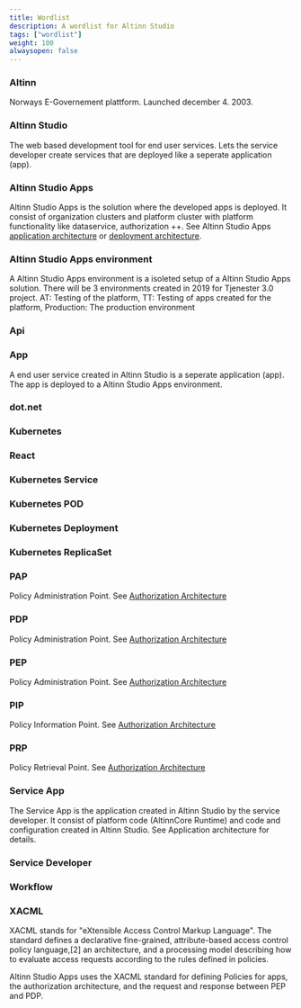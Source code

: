 ```yaml
---
title: Wordlist
description: A wordlist for Altinn Studio
tags: ["wordlist"]
weight: 100
alwaysopen: false
---
```


### Altinn
Norways E-Governement plattform. Launched december 4. 2003.

### Altinn Studio
The web based development tool for end user services. 
Lets the service developer create services that are deployed like a seperate application (app). 

### Altinn Studio Apps
Altinn Studio Apps is the solution where the developed apps is deployed.
It consist of organization clusters and platform cluster with platform functionality like 
dataservice, authorization ++. See Altinn Studio Apps [application architecture](/architecture/application/altinn-studio-apps/) or [deployment architecture]().

### Altinn Studio Apps environment
A Altinn Studio Apps environment is a isoleted setup of a Altinn Studio Apps solution. There will be 3 environments created
in 2019 for Tjenester 3.0 project.  AT: Testing of the platform, TT: Testing of apps created for the platform, Production: The production environment

### Api

### App
A end user service created in Altinn Studio is a seperate application (app). 
The app is deployed to a Altinn Studio Apps environment.

### dot.net 

### Kubernetes

### React

### Kubernetes Service

### Kubernetes POD

### Kubernetes Deployment

### Kubernetes ReplicaSet

### PAP
Policy Administration Point. See [Authorization Architecture](/architecture/security/authorization/altinn-studio-apps/)

### PDP 
Policy Administration Point. See [Authorization Architecture](/architecture/security/authorization/altinn-studio-apps/)

### PEP
Policy Administration Point. See [Authorization Architecture](/architecture/security/authorization/altinn-studio-apps/)

### PIP
Policy Information Point. See [Authorization Architecture](/architecture/security/authorization/altinn-studio-apps/)

### PRP
Policy Retrieval Point. See [Authorization Architecture](/architecture/security/authorization/altinn-studio-apps/)

### Service App
The Service App is the application created in Altinn Studio by the service
developer. It consist of platform code (AltinnCore Runtime) and code and 
configuration created in Altinn Studio. 
See Application architecture for details. 

### Service Developer


### Workflow


### XACML
XACML stands for "eXtensible Access Control Markup Language". The standard defines a 
declarative fine-grained, attribute-based access control policy language,[2] an architecture, 
and a processing model describing how to evaluate access requests according to the rules defined in policies.

Altinn Studio Apps uses the XACML standard for defining Policies for apps, the authorization architecture, 
and the request and response between PEP and PDP.